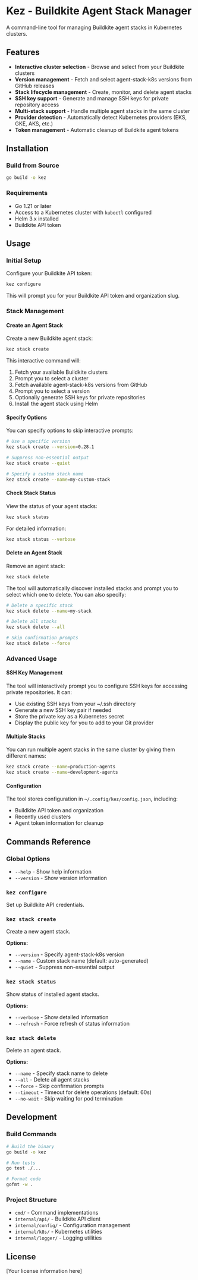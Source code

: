 # Kez - Buildkite Agent Stack Manager

A command-line tool for managing Buildkite agent stacks in Kubernetes clusters.

## Features

- **Interactive cluster selection** - Browse and select from your Buildkite clusters
- **Version management** - Fetch and select agent-stack-k8s versions from GitHub releases
- **Stack lifecycle management** - Create, monitor, and delete agent stacks
- **SSH key support** - Generate and manage SSH keys for private repository access
- **Multi-stack support** - Handle multiple agent stacks in the same cluster
- **Provider detection** - Automatically detect Kubernetes providers (EKS, GKE, AKS, etc.)
- **Token management** - Automatic cleanup of Buildkite agent tokens

## Installation

### Build from Source

```bash
go build -o kez
```

### Requirements

- Go 1.21 or later
- Access to a Kubernetes cluster with `kubectl` configured
- Helm 3.x installed
- Buildkite API token

## Usage

### Initial Setup

Configure your Buildkite API token:

```bash
kez configure
```

This will prompt you for your Buildkite API token and organization slug.

### Stack Management

#### Create an Agent Stack

Create a new Buildkite agent stack:

```bash
kez stack create
```

This interactive command will:
1. Fetch your available Buildkite clusters
2. Prompt you to select a cluster
3. Fetch available agent-stack-k8s versions from GitHub
4. Prompt you to select a version
5. Optionally generate SSH keys for private repositories
6. Install the agent stack using Helm

#### Specify Options

You can specify options to skip interactive prompts:

```bash
# Use a specific version
kez stack create --version=0.28.1

# Suppress non-essential output
kez stack create --quiet

# Specify a custom stack name
kez stack create --name=my-custom-stack
```

#### Check Stack Status

View the status of your agent stacks:

```bash
kez stack status
```

For detailed information:

```bash
kez stack status --verbose
```

#### Delete an Agent Stack

Remove an agent stack:

```bash
kez stack delete
```

The tool will automatically discover installed stacks and prompt you to select which one to delete. You can also specify:

```bash
# Delete a specific stack
kez stack delete --name=my-stack

# Delete all stacks
kez stack delete --all

# Skip confirmation prompts
kez stack delete --force
```

### Advanced Usage

#### SSH Key Management

The tool will interactively prompt you to configure SSH keys for accessing private repositories. It can:
- Use existing SSH keys from your ~/.ssh directory
- Generate a new SSH key pair if needed
- Store the private key as a Kubernetes secret
- Display the public key for you to add to your Git provider

#### Multiple Stacks

You can run multiple agent stacks in the same cluster by giving them different names:

```bash
kez stack create --name=production-agents
kez stack create --name=development-agents
```

#### Configuration

The tool stores configuration in `~/.config/kez/config.json`, including:
- Buildkite API token and organization
- Recently used clusters
- Agent token information for cleanup

## Commands Reference

### Global Options

- `--help` - Show help information
- `--version` - Show version information

### `kez configure`

Set up Buildkite API credentials.

### `kez stack create`

Create a new agent stack.

**Options:**
- `--version` - Specify agent-stack-k8s version
- `--name` - Custom stack name (default: auto-generated)
- `--quiet` - Suppress non-essential output

### `kez stack status`

Show status of installed agent stacks.

**Options:**
- `--verbose` - Show detailed information
- `--refresh` - Force refresh of status information

### `kez stack delete`

Delete an agent stack.

**Options:**
- `--name` - Specify stack name to delete
- `--all` - Delete all agent stacks
- `--force` - Skip confirmation prompts
- `--timeout` - Timeout for delete operations (default: 60s)
- `--no-wait` - Skip waiting for pod termination

## Development

### Build Commands

```bash
# Build the binary
go build -o kez

# Run tests
go test ./...

# Format code
gofmt -w .
```

### Project Structure

- `cmd/` - Command implementations
- `internal/api/` - Buildkite API client
- `internal/config/` - Configuration management
- `internal/k8s/` - Kubernetes utilities
- `internal/logger/` - Logging utilities

## License

[Your license information here]
